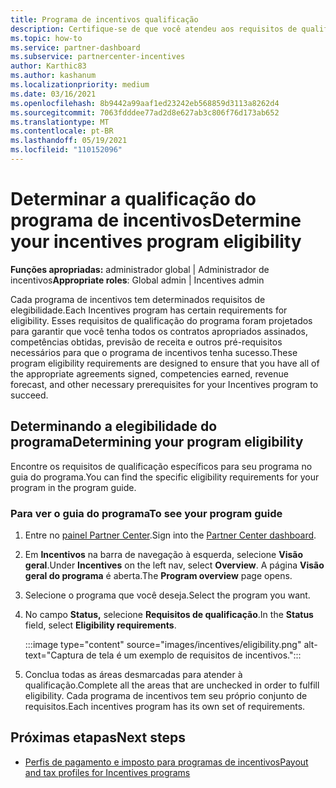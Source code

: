 ```yaml
---
title: Programa de incentivos qualificação
description: Certifique-se de que você atendeu aos requisitos de qualificação para o programa de incentivos. Esse processo inclui a verificação de qualificação no guia do programa.
ms.topic: how-to
ms.service: partner-dashboard
ms.subservice: partnercenter-incentives
author: Karthic83
ms.author: kashanum
ms.localizationpriority: medium
ms.date: 03/16/2021
ms.openlocfilehash: 8b9442a99aaf1ed23242eb568859d3113a8262d4
ms.sourcegitcommit: 7063fdddee77ad2d8e627ab3c806f76d173ab652
ms.translationtype: MT
ms.contentlocale: pt-BR
ms.lasthandoff: 05/19/2021
ms.locfileid: "110152096"
---
```

# <a name="determine-your-incentives-program-eligibility"></a><span data-ttu-id="9a603-104">Determinar a qualificação do programa de incentivos</span><span class="sxs-lookup"><span data-stu-id="9a603-104">Determine your incentives program eligibility</span></span>

<span data-ttu-id="9a603-105">**Funções apropriadas:** administrador global | Administrador de incentivos</span><span class="sxs-lookup"><span data-stu-id="9a603-105">**Appropriate roles**: Global admin | Incentives admin</span></span>

<span data-ttu-id="9a603-106">Cada programa de incentivos tem determinados requisitos de elegibilidade.</span><span class="sxs-lookup"><span data-stu-id="9a603-106">Each Incentives program has certain requirements for eligibility.</span></span> <span data-ttu-id="9a603-107">Esses requisitos de qualificação do programa foram projetados para garantir que você tenha todos os contratos apropriados assinados, competências obtidas, previsão de receita e outros pré-requisitos necessários para que o programa de incentivos tenha sucesso.</span><span class="sxs-lookup"><span data-stu-id="9a603-107">These program eligibility requirements are designed to ensure that you have all of the appropriate agreements signed, competencies earned, revenue forecast, and other necessary prerequisites for your Incentives program to succeed.</span></span>

## <a name="determining-your-program-eligibility"></a><span data-ttu-id="9a603-108">Determinando a elegibilidade do programa</span><span class="sxs-lookup"><span data-stu-id="9a603-108">Determining your program eligibility</span></span>

<span data-ttu-id="9a603-109">Encontre os requisitos de qualificação específicos para seu programa no guia do programa.</span><span class="sxs-lookup"><span data-stu-id="9a603-109">You can find the specific eligibility requirements for your program in the program guide.</span></span> 

### <a name="to-see-your-program-guide"></a><span data-ttu-id="9a603-110">Para ver o guia do programa</span><span class="sxs-lookup"><span data-stu-id="9a603-110">To see your program guide</span></span>

1. <span data-ttu-id="9a603-111">Entre no [painel Partner Center](https://partner.microsoft.com/dashboard/).</span><span class="sxs-lookup"><span data-stu-id="9a603-111">Sign into the [Partner Center dashboard](https://partner.microsoft.com/dashboard/).</span></span>

2. <span data-ttu-id="9a603-112">Em **Incentivos** na barra de navegação à esquerda, selecione **Visão geral**.</span><span class="sxs-lookup"><span data-stu-id="9a603-112">Under **Incentives** on the left nav, select **Overview**.</span></span> <span data-ttu-id="9a603-113">A página **Visão geral do programa** é aberta.</span><span class="sxs-lookup"><span data-stu-id="9a603-113">The **Program overview** page opens.</span></span>

3. <span data-ttu-id="9a603-114">Selecione o programa que você deseja.</span><span class="sxs-lookup"><span data-stu-id="9a603-114">Select the program you want.</span></span>

4. <span data-ttu-id="9a603-115">No campo **Status,** selecione **Requisitos de qualificação**.</span><span class="sxs-lookup"><span data-stu-id="9a603-115">In the **Status** field, select **Eligibility requirements**.</span></span>

   :::image type="content" source="images/incentives/eligibility.png" alt-text="Captura de tela é um exemplo de requisitos de incentivos.":::

5. <span data-ttu-id="9a603-117">Conclua todas as áreas desmarcadas para atender à qualificação.</span><span class="sxs-lookup"><span data-stu-id="9a603-117">Complete all the areas that are unchecked in order to fulfill eligibility.</span></span> <span data-ttu-id="9a603-118">Cada programa de incentivos tem seu próprio conjunto de requisitos.</span><span class="sxs-lookup"><span data-stu-id="9a603-118">Each incentives program has its own set of requirements.</span></span>

## <a name="next-steps"></a><span data-ttu-id="9a603-119">Próximas etapas</span><span class="sxs-lookup"><span data-stu-id="9a603-119">Next steps</span></span>

- [<span data-ttu-id="9a603-120">Perfis de pagamento e imposto para programas de incentivos</span><span class="sxs-lookup"><span data-stu-id="9a603-120">Payout and tax profiles for Incentives programs</span></span>](incentives-create-and-manage-your-payout-and-tax-profiles.md)
